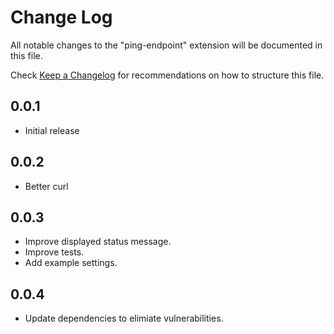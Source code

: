 # Change Log
All notable changes to the "ping-endpoint" extension will be documented in this file.

Check [Keep a Changelog](http://keepachangelog.com/) for recommendations on how to structure this file.

## 0.0.1
- Initial release

## 0.0.2
- Better curl

## 0.0.3
- Improve displayed status message.
- Improve tests.
- Add example settings.

## 0.0.4
- Update dependencies to elimiate vulnerabilities.
